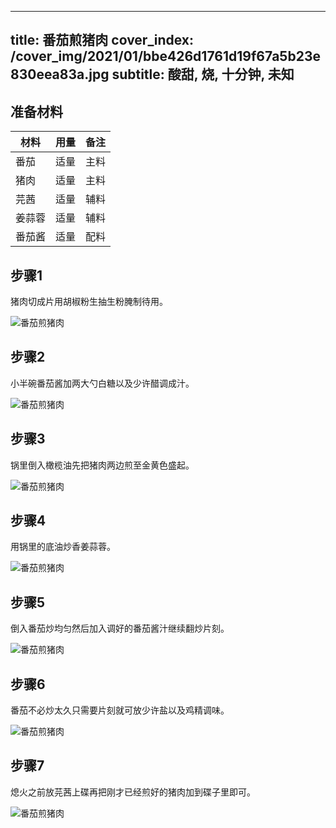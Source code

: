 
---
title: 番茄煎猪肉
cover_index: /cover_img/2021/01/bbe426d1761d19f67a5b23e830eea83a.jpg
subtitle: 酸甜, 烧, 十分钟, 未知
---

## 准备材料

| 材料     | 用量 | 备注|
| ------- | ----- | --- |
| 番茄 | 适量| 主料 |
| 猪肉 | 适量| 主料 |
| 芫茜 | 适量| 辅料 |
| 姜蒜蓉 | 适量| 辅料 |
| 番茄酱 | 适量| 配料 |

## 步骤1

猪肉切成片用胡椒粉生抽生粉腌制待用。

![番茄煎猪肉](https://i8.meishichina.com/attachment/recipe/201010/201010271001121.jpg?x-oss-process=style/p320) 

## 步骤2

小半碗番茄酱加两大勺白糖以及少许醋调成汁。

![番茄煎猪肉](https://i8.meishichina.com/attachment/recipe/201010/201010271002137.jpg?x-oss-process=style/p320) 

## 步骤3

锅里倒入橄榄油先把猪肉两边煎至金黄色盛起。

![番茄煎猪肉](https://i8.meishichina.com/attachment/recipe/201010/201010271004216.jpg?x-oss-process=style/p320) 

## 步骤4

用锅里的底油炒香姜蒜蓉。

![番茄煎猪肉](https://i8.meishichina.com/attachment/recipe/201010/201010271008276.jpg?x-oss-process=style/p320) 

## 步骤5

倒入番茄炒均匀然后加入调好的番茄酱汁继续翻炒片刻。

![番茄煎猪肉](https://i8.meishichina.com/attachment/recipe/201010/201010271018333.jpg?x-oss-process=style/p320) 

## 步骤6

番茄不必炒太久只需要片刻就可放少许盐以及鸡精调味。

![番茄煎猪肉](https://i8.meishichina.com/attachment/recipe/201010/201010271024175.jpg?x-oss-process=style/p320) 

## 步骤7

熄火之前放芫茜上碟再把刚才已经煎好的猪肉加到碟子里即可。

![番茄煎猪肉](https://i8.meishichina.com/attachment/recipe/201010/201010271027205.jpg?x-oss-process=style/p320) 

